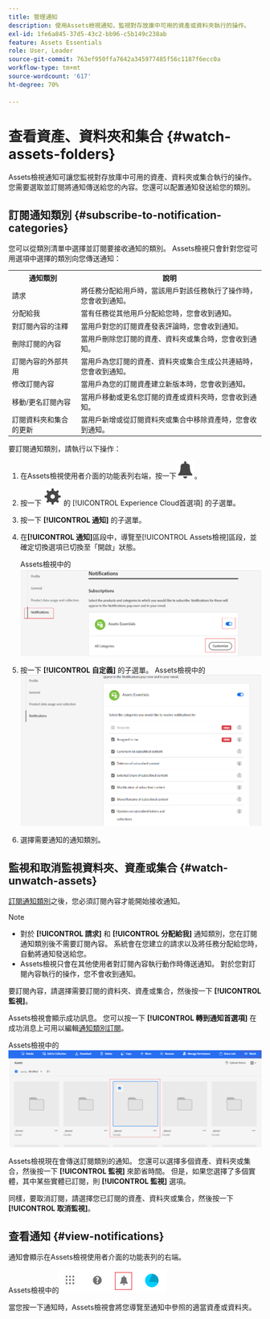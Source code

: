 ```yaml
---
title: 管理通知
description: 使用Assets檢視通知，監視對存放庫中可用的資產或資料夾執行的操作。
exl-id: 1fe6a845-37d5-43c2-bb96-c5b149c238ab
feature: Assets Essentials
role: User, Leader
source-git-commit: 763ef950ffa7642a345977485f56c1187f6ecc0a
workflow-type: tm+mt
source-wordcount: '617'
ht-degree: 70%

---
```


# 查看資產、資料夾和集合 {#watch-assets-folders}

Assets檢視通知可讓您監視對存放庫中可用的資產、資料夾或集合執行的操作。 您需要選取並訂閱將通知傳送給您的內容。您還可以配置通知發送給您的類別。

## 訂閱通知類別 {#subscribe-to-notification-categories}

您可以從類別清單中選擇並訂閱要接收通知的類別。 Assets檢視只會針對您從可用選項中選擇的類別向您傳送通知：

<table>
    <tbody>
     <tr>
      <th><strong>通知類別</strong></th>
      <th><strong>說明</strong></th>
     </tr>
     <tr>
      <td>請求</td>
      <td>將任務分配給用戶時，當該用戶對該任務執行了操作時，您會收到通知。</td>
     </tr>
     <tr>
      <td>分配給我</td>
      <td>當有任務從其他用戶分配給您時，您會收到通知。</td>
     </tr>
     <tr>
      <td>對訂閱內容的注釋</td>
      <td>當用戶對您的訂閱資產發表評論時，您會收到通知。</td>
     </tr>
     <tr>
      <td>刪除訂閱的內容</td>
      <td>當用戶刪除您訂閱的資產、資料夾或集合時，您會收到通知。</td>
     </tr>
     <tr>
      <td>訂閱內容的外部共用</td>
      <td>當用戶為您訂閱的資產、資料夾或集合生成公共連結時，您會收到通知。</td>
     </tr>
     <tr>
      <td>修改訂閱內容</td>
      <td>當用戶為您的訂閱資產建立新版本時，您會收到通知。</td>
     </tr>
     <tr>
      <td>移動/更名訂閱內容</td>
      <td>當用戶移動或更名您訂閱的資產或資料夾時，您會收到通知。</td>
     </tr>
     <tr>
      <td>訂閱資料夾和集合的更新</td>
      <td>當用戶新增或從訂閱資料夾或集合中移除資產時，您會收到通知。</td>
     </tr>    
    </tbody>
   </table>

要訂閱通知類別，請執行以下操作：

1. 在Assets檢視使用者介面的功能表列右端，按一下![鈴鐺圖示](assets/bell-icon.svg)。

1. 按一下 ![設定表徵圖](assets/settings-icon.svg) 的 [!UICONTROL Experience Cloud首選項] 的子選單。

1. 按一下 **[!UICONTROL 通知]** 的子選單。

1. 在&#x200B;**[!UICONTROL 通知]**&#x200B;區段中，導覽至[!UICONTROL Assets檢視]區段，並確定切換選項已切換至「開啟」狀態。

   Assets檢視中的![通知](assets/enable-notifications.png)

1. 按一下 **[!UICONTROL 自定義]** 的子選單。
   Assets檢視中的![通知](assets/enable-notification-categories.png)

1. 選擇需要通知的通知類別。

## 監視和取消監視資料夾、資產或集合 {#watch-unwatch-assets}

[訂閱通知類別](#subscribe-to-notification-categories)之後，您必須訂閱內容才能開始接收通知。

>[!NOTE]
>
>* 對於 **[!UICONTROL 請求]** 和 **[!UICONTROL 分配給我]** 通知類別，您在訂閱通知類別後不需要訂閱內容。 系統會在您建立的請求以及將任務分配給您時，自動將通知發送給您。
>* Assets檢視只會在其他使用者對訂閱內容執行動作時傳送通知。 對於您對訂閱內容執行的操作，您不會收到通知。

要訂閱內容，請選擇需要訂閱的資料夾、資產或集合，然後按一下 **[!UICONTROL 監視]**。

Assets檢視會顯示成功訊息。 您可以按一下 **[!UICONTROL 轉到通知首選項]** 在成功消息上可用以編輯[通知類別訂閱](#subscribe-to-notification-categories)。

Assets檢視中的![通知](assets/watch-assets.png)

Assets檢視現在會傳送訂閱類別的通知。 您還可以選擇多個資產、資料夾或集合，然後按一下 **[!UICONTROL 監視]** 來節省時間。 但是，如果您選擇了多個實體，其中某些實體已訂閱，則 **[!UICONTROL 監視]** 選項。

同樣，要取消訂閱，請選擇您已訂閱的資產、資料夾或集合，然後按一下 **[!UICONTROL 取消監視]**。

## 查看通知 {#view-notifications}

通知會顯示在Assets檢視使用者介面的功能表列的右端。

Assets檢視中的![通知](assets/notifications-assets-essentials.png)

當您按一下通知時，Assets檢視會將您導覽至通知中參照的適當資產或資料夾。
